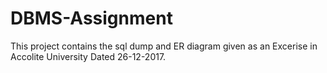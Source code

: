 # DBMS-Assignment

This project contains the sql dump and ER diagram given as an Excerise in Accolite University Dated 26-12-2017.
